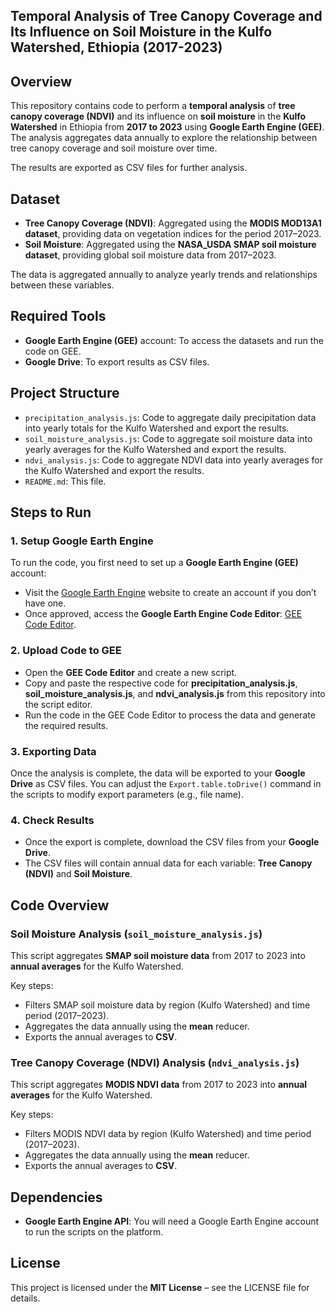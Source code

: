 ## Temporal Analysis of Tree Canopy Coverage and Its Influence on Soil Moisture in the Kulfo Watershed, Ethiopia (2017-2023)

## Overview

This repository contains code to perform a **temporal analysis** of **tree canopy coverage (NDVI)** and its influence on **soil moisture** in the **Kulfo Watershed** in Ethiopia from **2017 to 2023** using **Google Earth Engine (GEE)**. The analysis aggregates data annually to explore the relationship between tree canopy coverage and soil moisture over time.

The results are exported as CSV files for further analysis.

## Dataset

- **Tree Canopy Coverage (NDVI)**: Aggregated using the **MODIS MOD13A1 dataset**, providing data on vegetation indices for the period 2017–2023.
- **Soil Moisture**: Aggregated using the **NASA_USDA SMAP soil moisture dataset**, providing global soil moisture data from 2017–2023.

The data is aggregated annually to analyze yearly trends and relationships between these variables.

## Required Tools

- **Google Earth Engine (GEE)** account: To access the datasets and run the code on GEE.
- **Google Drive**: To export results as CSV files.

## Project Structure

- `precipitation_analysis.js`: Code to aggregate daily precipitation data into yearly totals for the Kulfo Watershed and export the results.
- `soil_moisture_analysis.js`: Code to aggregate soil moisture data into yearly averages for the Kulfo Watershed and export the results.
- `ndvi_analysis.js`: Code to aggregate NDVI data into yearly averages for the Kulfo Watershed and export the results.
- `README.md`: This file.

## Steps to Run

### 1. Setup Google Earth Engine

To run the code, you first need to set up a **Google Earth Engine (GEE)** account:
- Visit the [Google Earth Engine](https://signup.earthengine.google.com/) website to create an account if you don’t have one.
- Once approved, access the **Google Earth Engine Code Editor**: [GEE Code Editor](https://code.earthengine.google.com/).

### 2. Upload Code to GEE

- Open the **GEE Code Editor** and create a new script.
- Copy and paste the respective code for **precipitation_analysis.js**, **soil_moisture_analysis.js**, and **ndvi_analysis.js** from this repository into the script editor.
- Run the code in the GEE Code Editor to process the data and generate the required results.

### 3. Exporting Data

Once the analysis is complete, the data will be exported to your **Google Drive** as CSV files. You can adjust the `Export.table.toDrive()` command in the scripts to modify export parameters (e.g., file name).

### 4. Check Results

- Once the export is complete, download the CSV files from your **Google Drive**.
- The CSV files will contain annual data for each variable: **Tree Canopy (NDVI)** and **Soil Moisture**.

## Code Overview

### Soil Moisture Analysis (`soil_moisture_analysis.js`)

This script aggregates **SMAP soil moisture data** from 2017 to 2023 into **annual averages** for the Kulfo Watershed.

Key steps:
- Filters SMAP soil moisture data by region (Kulfo Watershed) and time period (2017–2023).
- Aggregates the data annually using the **mean** reducer.
- Exports the annual averages to **CSV**.

### Tree Canopy Coverage (NDVI) Analysis (`ndvi_analysis.js`)

This script aggregates **MODIS NDVI data** from 2017 to 2023 into **annual averages** for the Kulfo Watershed.

Key steps:
- Filters MODIS NDVI data by region (Kulfo Watershed) and time period (2017–2023).
- Aggregates the data annually using the **mean** reducer.
- Exports the annual averages to **CSV**.

## Dependencies

- **Google Earth Engine API**: You will need a Google Earth Engine account to run the scripts on the platform.

## License

This project is licensed under the **MIT License** – see the LICENSE file for details.


